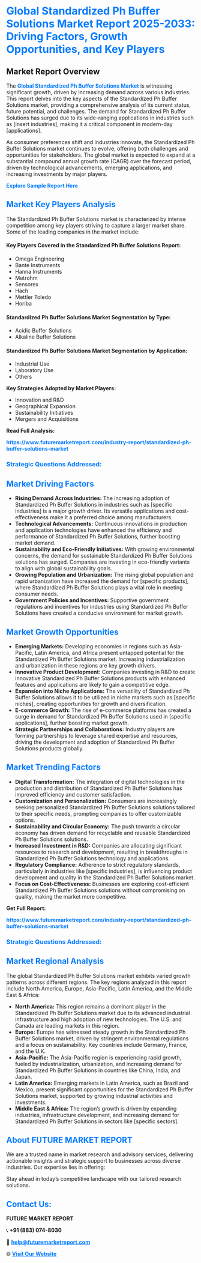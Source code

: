 <h1 style="color: #007BFF;">Global Standardized Ph Buffer Solutions Market Report 2025-2033: Driving Factors, Growth Opportunities, and Key Players</h1>

<section id="overview">
<h2>Market Report Overview</h2>
<p>The <a href="https://www.futuremarketreport.com/industry-report/standardized-ph-buffer-solutions-market" style="color: #007BFF; text-decoration: none;"><strong>Global Standardized Ph Buffer Solutions Market</strong></a> is witnessing significant growth, driven by increasing demand across various industries. This report delves into the key aspects of the Standardized Ph Buffer Solutions market, providing a comprehensive analysis of its current status, future potential, and challenges. The demand for Standardized Ph Buffer Solutions has surged due to its wide-ranging applications in industries such as [insert industries], making it a critical component in modern-day [applications].</p>
<p>As consumer preferences shift and industries innovate, the Standardized Ph Buffer Solutions market continues to evolve, offering both challenges and opportunities for stakeholders. The global market is expected to expand at a substantial compound annual growth rate (CAGR) over the forecast period, driven by technological advancements, emerging applications, and increasing investments by major players.</p>
</section>

<section id="overview">
<p><a href="https://www.futuremarketreport.com/request-sample/reportId=30886" style="color: #007BFF; text-decoration: none;"><strong>Explore Sample Report Here</strong></a></p>
</section>

<section id="key-players">
<h2 style="color: #007BFF;">Market Key Players Analysis</h2>
<p>The Standardized Ph Buffer Solutions market is characterized by intense competition among key players striving to capture a larger market share. Some of the leading companies in the market include:</p>
<h4>Key Players Covered in the Standardized Ph Buffer Solutions Report:</h4>
<ul><li>Omega Engineering</li><li>Bante Instruments</li><li>Hanna Instruments</li><li>Metrohm</li><li>Sensorex</li><li>Hach</li><li>Mettler Toledo</li><li>Horiba</li></ul>
<h4>Standardized Ph Buffer Solutions Market Segmentation by Type:</h4>
<ul><li>Acidic Buffer Solutions</li><li>Alkaline Buffer Solutions</li></ul>

<h4>Standardized Ph Buffer Solutions Market Segmentation by Application:</h4>
<ul><li>Industrial Use</li><li>Laboratory Use</li><li>Others</li></ul>
<p><strong>Key Strategies Adopted by Market Players:</strong></p>
<ul>
<li>Innovation and R&D</li>
<li>Geographical Expansion</li>
<li>Sustainability Initiatives</li>
<li>Mergers and Acquisitions</li>
</ul>
</section>

<section>
<p><strong>Read Full Analysis: </strong></p><a href="https://www.futuremarketreport.com/industry-report/standardized-ph-buffer-solutions-market" style="color: #007BFF; text-decoration: none;"><strong>https://www.futuremarketreport.com/industry-report/standardized-ph-buffer-solutions-market</strong></a>
<h3 style="color: #007BFF;">Strategic Questions Addressed:</h3>
</section>

<section id="driving-factors">
<h2 style="color: #007BFF;">Market Driving Factors</h2>
<ul>
<li><strong>Rising Demand Across Industries:</strong> The increasing adoption of Standardized Ph Buffer Solutions in industries such as [specific industries] is a major growth driver. Its versatile applications and cost-effectiveness make it a preferred choice among manufacturers.</li>
<li><strong>Technological Advancements:</strong> Continuous innovations in production and application technologies have enhanced the efficiency and performance of Standardized Ph Buffer Solutions, further boosting market demand.</li>
<li><strong>Sustainability and Eco-Friendly Initiatives:</strong> With growing environmental concerns, the demand for sustainable Standardized Ph Buffer Solutions solutions has surged. Companies are investing in eco-friendly variants to align with global sustainability goals.</li>
<li><strong>Growing Population and Urbanization:</strong> The rising global population and rapid urbanization have increased the demand for [specific products], where Standardized Ph Buffer Solutions plays a vital role in meeting consumer needs.</li>
<li><strong>Government Policies and Incentives:</strong> Supportive government regulations and incentives for industries using Standardized Ph Buffer Solutions have created a conducive environment for market growth.</li>
</ul>
</section>

<section id="growth-opportunities">
<h2 style="color: #007BFF;">Market Growth Opportunities</h2>
<ul>
<li><strong>Emerging Markets:</strong> Developing economies in regions such as Asia-Pacific, Latin America, and Africa present untapped potential for the Standardized Ph Buffer Solutions market. Increasing industrialization and urbanization in these regions are key growth drivers.</li>
<li><strong>Innovative Product Development:</strong> Companies investing in R&D to create innovative Standardized Ph Buffer Solutions products with enhanced features and applications are likely to gain a competitive edge.</li>
<li><strong>Expansion into Niche Applications:</strong> The versatility of Standardized Ph Buffer Solutions allows it to be utilized in niche markets such as [specific niches], creating opportunities for growth and diversification.</li>
<li><strong>E-commerce Growth:</strong> The rise of e-commerce platforms has created a surge in demand for Standardized Ph Buffer Solutions used in [specific applications], further boosting market growth.</li>
<li><strong>Strategic Partnerships and Collaborations:</strong> Industry players are forming partnerships to leverage shared expertise and resources, driving the development and adoption of Standardized Ph Buffer Solutions products globally.</li>
</ul>
</section>

<section id="trending-factors">
<h2 style="color: #007BFF;">Market Trending Factors</h2>
<ul>
<li><strong>Digital Transformation:</strong> The integration of digital technologies in the production and distribution of Standardized Ph Buffer Solutions has improved efficiency and customer satisfaction.</li>
<li><strong>Customization and Personalization:</strong> Consumers are increasingly seeking personalized Standardized Ph Buffer Solutions solutions tailored to their specific needs, prompting companies to offer customizable options.</li>
<li><strong>Sustainability and Circular Economy:</strong> The push towards a circular economy has driven demand for recyclable and reusable Standardized Ph Buffer Solutions solutions.</li>
<li><strong>Increased Investment in R&D:</strong> Companies are allocating significant resources to research and development, resulting in breakthroughs in Standardized Ph Buffer Solutions technology and applications.</li>
<li><strong>Regulatory Compliance:</strong> Adherence to strict regulatory standards, particularly in industries like [specific industries], is influencing product development and quality in the Standardized Ph Buffer Solutions market.</li>
<li><strong>Focus on Cost-Effectiveness:</strong> Businesses are exploring cost-efficient Standardized Ph Buffer Solutions solutions without compromising on quality, making the market more competitive.</li>
</ul>
</section>

<section>
<p><strong>Get Full Report: </strong></p><a href="https://www.futuremarketreport.com/industry-report/standardized-ph-buffer-solutions-market" style="color: #007BFF; text-decoration: none;"><strong>https://www.futuremarketreport.com/industry-report/standardized-ph-buffer-solutions-market</strong></a>
<h3 style="color: #007BFF;">Strategic Questions Addressed:</h3>
</section>


<section id="regional-analysis">
<h2 style="color: #007BFF;">Market Regional Analysis</h2>
<p>The global Standardized Ph Buffer Solutions market exhibits varied growth patterns across different regions. The key regions analyzed in this report include North America, Europe, Asia-Pacific, Latin America, and the Middle East & Africa:</p>
<ul>
<li><strong>North America:</strong> This region remains a dominant player in the Standardized Ph Buffer Solutions market due to its advanced industrial infrastructure and high adoption of new technologies. The U.S. and Canada are leading markets in this region.</li>
<li><strong>Europe:</strong> Europe has witnessed steady growth in the Standardized Ph Buffer Solutions market, driven by stringent environmental regulations and a focus on sustainability. Key countries include Germany, France, and the U.K.</li>
<li><strong>Asia-Pacific:</strong> The Asia-Pacific region is experiencing rapid growth, fueled by industrialization, urbanization, and increasing demand for Standardized Ph Buffer Solutions in countries like China, India, and Japan.</li>
<li><strong>Latin America:</strong> Emerging markets in Latin America, such as Brazil and Mexico, present significant opportunities for the Standardized Ph Buffer Solutions market, supported by growing industrial activities and investments.</li>
<li><strong>Middle East & Africa:</strong> The region’s growth is driven by expanding industries, infrastructure development, and increasing demand for Standardized Ph Buffer Solutions in sectors like [specific sectors].</li>
</ul>
</section>

<footer>
<h2 style="color: #007BFF;">About FUTURE MARKET REPORT</h2>
<p>We are a trusted name in market research and advisory services, delivering actionable insights and strategic support to businesses across diverse industries. Our expertise lies in offering:</p>

<p>Stay ahead in today’s competitive landscape with our tailored research solutions.</p>

<h2 style="color: #007BFF;">Contact Us:</h2>
<p><strong>FUTURE MARKET REPORT</strong></p>
<p>📞 <strong>+91 (883) 074-8030</strong></p>
<p>📧 <strong><a href="mailto:help@futuremarketreport.com" style="color: #007BFF;">help@futuremarketreport.com</a></strong></p>
<p>🌐 <strong><a href="https://www.futuremarketreport.com/" style="color: #007BFF;">Visit Our Website</a></strong></p>
</footer>